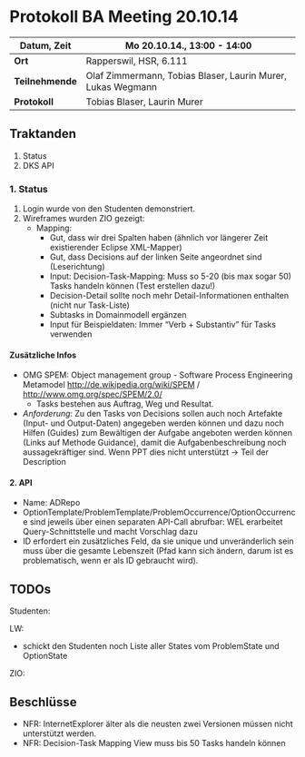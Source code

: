 # Protokoll BA Meeting 20.10.14

**Datum, Zeit**     | Mo 20.10.14., 13:00 - 14:00
---                 | ---
**Ort**             | Rapperswil, HSR, 6.111
**Teilnehmende**    | Olaf Zimmermann, Tobias Blaser, Laurin Murer, Lukas Wegmann
**Protokoll**       | Tobias Blaser, Laurin Murer


## Traktanden

1. Status
2. DKS API


### 1. Status

1. Login wurde von den Studenten demonstriert.
2. Wireframes wurden ZIO gezeigt:
	* Mapping:
		* Gut, dass wir drei Spalten haben (ähnlich vor längerer Zeit existierender Eclipse XML-Mapper)
		* Gut, dass Decisions auf der linken Seite angeordnet sind (Leserichtung)
		* Input: Decision-Task-Mapping: Muss so 5-20 (bis max sogar 50) Tasks handeln können (Test erstellen dazu!)
		* Decision-Detail sollte noch mehr Detail-Informationen enthalten (nicht nur Task-Liste)
		* Subtasks in Domainmodell ergänzen
		* Input für Beispieldaten: Immer “Verb + Substantiv” für Tasks verwenden


#### Zusätzliche Infos

* OMG SPEM: Object management group - Software Process Engineering Metamodel http://de.wikipedia.org/wiki/SPEM / http://www.omg.org/spec/SPEM/2.0/
	* Tasks bestehen aus Auftrag, Weg und Resultat.
* *Anforderung*: Zu den Tasks von Decisions sollen auch noch Artefakte (Input- und Output-Daten) angegeben werden können und dazu noch Hilfen (Guides) zum Bewältigen der Aufgabe angeboten werden können (Links auf Methode Guidance), damit die Aufgabenbeschreibung noch aussagekräftiger sind. Wenn PPT dies nicht unterstützt -> Teil der Description


#### 2. API

* Name: ADRepo
* OptionTemplate/ProblemTemplate/ProblemOccurrence/OptionOccurrence sind jeweils über einen separaten API-Call abrufbar: WEL erarbeitet Query-Schnittstelle und macht Vorschlag dazu
* ID erfordert ein zusätzliches Feld, da sie unique und unveränderlich sein muss über die gesamte Lebenszeit (Pfad kann sich ändern, darum ist es problematisch, wenn er als ID gebraucht wird).


## TODOs

Studenten:

LW:

- schickt den Studenten noch Liste aller States vom ProblemState und OptionState

ZIO:


## Beschlüsse

* NFR: InternetExplorer älter als die neusten zwei Versionen müssen nicht unterstützt werden.
* NFR: Decision-Task Mapping View muss bis 50 Tasks handeln können








